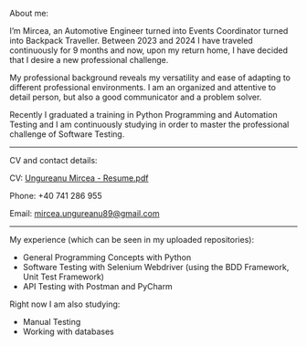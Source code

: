 About me:

I’m Mircea, an Automotive Engineer turned into Events Coordinator turned into Backpack Traveller. Between 2023 and 2024 I have traveled continuously for 9 months and now, upon my return home, I have decided that I desire a new professional challenge.

My professional background reveals my versatility and ease of adapting to different professional environments. I am an organized and attentive to detail person, but also a good communicator and a problem solver.

Recently I graduated a training in Python Programming and Automation Testing and I am continuously studying in order to master the professional challenge of Software Testing.  

--------------------------------------------------------------------------------------------------------------------------------------------------------------

CV and contact details:

CV: [Ungureanu Mircea - Resume.pdf](https://github.com/user-attachments/files/18211668/Ungureanu.Mircea.-.Resume.pdf)

Phone: +40 741 286 955

Email: mircea.ungureanu89@gmail.com

--------------------------------------------------------------------------------------------------------------------------------------------------------------

My experience (which can be seen in my uploaded repositories):

- General Programming Concepts with Python
- Software Testing with Selenium Webdriver (using the BDD Framework, Unit Test Framework)
- API Testing with Postman and PyCharm

Right now I am also studying:
- Manual Testing
- Working with databases



<!---
MirceaUn/MirceaUn is a ✨ special ✨ repository because its `README.md` (this file) appears on your GitHub profile.
You can click the Preview link to take a look at your changes.
--->
